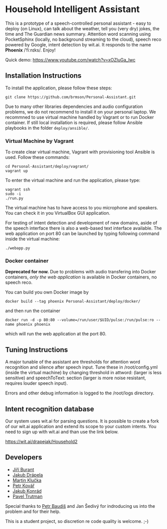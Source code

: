 # Household Intelligent Assistant #

This is a prototype of a speech-controlled personal assistant - easy to deploy
(on Linux), can talk about the weather, tell you (very dry) jokes, the time and
The Guardian news summary.  Attention word scanning using PocketSphinx (locally,
no background streaming to the cloud), speech reco powered by Google, intent
detection by wit.ai.  It responds to the name **Phoenix** /ˈfiːnɪks/.  Enjoy!

Quick demo: https://www.youtube.com/watch?v=xOZluGa_lwc

## Installation Instructions ##
To install the application, please follow these steps:
```
git clone https://github.com/brmson/Personal-Assistant.git
```
Due to many other libraries dependencies and audio configuration problems, we do not recommend to install it on your personal laptop. We recommned to use virtual machine handled by Vagrant or to run Docker container. If still local installation is required, please follow Ansible playbooks in the folder `deploy/ansible/`.

### Virtual Machine by Vagrant ###
To create clear virtual machine, Vagrant with provisioning tool Ansible is used. Follow these commands:
```
cd Personal-Assistant/deploy/vagrant/
vagrant up
```
To enter the virtual machine and run the application, please type:
```
vagrant ssh
sudo -i
./run.py
```
The virtual machine has to have access to you microphone and speakers. You can check it in you VirtualBox GUI application.

For testing of intent detection and development of new domains, aside of
the speech interface there is also a web-based text interface available.
The web application on port 80 can be launched by typing following
command inside the virtual machine:
```
./webapp.py
```

### Docker container ###

**Deprecated for now.**
Due to problems with audio transfering into Docker containers, *only
the web application* is available in Docker containers, no speech reco.

You can build you own Docker image by
```
docker build --tag phoenix Personal-Assistant/deploy/docker/
```
and then run the container
```
docker run -d -p 80:80 --volume=/run/user/$UID/pulse:/run/pulse:ro --name phoenix phoenix
```
which will run the web application at the port 80.

## Tuning Instructions ##

A major tunable of the assistant are thresholds for attention word recognition
and silence after speech input.  Tune these in /root/config.yml (inside the
virtual machine) by changing threshold in attword: (larger is less sensitive)
and speechToText: section (larger is more noise resistant, requires louder
speech input).

Errors and other debug information is logged to the /root/logs directory.

## Intent recognition database ##

Our system uses wit.ai for parsing questions. It is possible to create a fork of our wit.ai application and extend its scope to your custom intents. You need to sign up with wit.ai and than use the link below.

https://wit.ai/drapejak/Household2

## Developers ##
  - [Jiří Burant](https://github.com/JBurant)
  - [Jakub Drápela](https://github.com/drapejak)
  - [Martin Klučka](https://github.com/Kluckmar)
  - [Petr Kovář](https://github.com/kovarp15)
  - [Jakub Konrád](https://github.com/konrajak)
  - [Pavel Trutman](https://github.com/PavelTrutman)

Special thanks to [Petr Baudiš](https://github.com/pasky) and Jan Šedivý for indroducing us into the problem and for their help.

This is a student project, so discretion re code quality is welcome. ;-)
